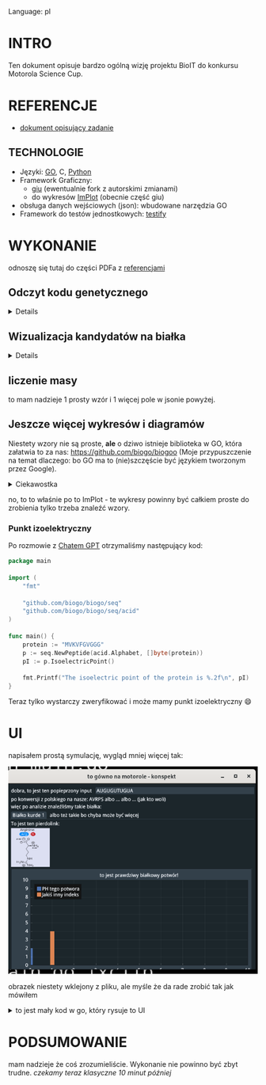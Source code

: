 Language: pl

# INTRO

Ten dokument opisuje bardzo ogólną wizję
projektu BioIT do konkursu Motorola Science Cup.

# REFERENCJE

- [dokument opisujący zadanie](https://science-cup.pl/wp-content/uploads/2022/11/MSC3_2022_Bioinformatyka.pdf)

## TECHNOLOGIE

- Języki: [GO](https://golang.org/), C, [Python](https://www.python.org/)
- Framework Graficzny:
    * [giu](https://github.com/AllenDang/giu) (ewentualnie fork z autorskimi zmianami)
    * do wykresów [ImPlot](https://github.com/epezent/implot) (obecnie część giu)
- obsługa danych wejściowych (json): wbudowane narzędzia GO
- Framework do testów jednostkowych: [testify](https://github.com/stretchr/testify)

# WYKONANIE

odnoszę się tutaj do części PDFa z [referencjami](#referencje)

## Odczyt kodu genetycznego

<details>

### zczytanie z pliku/wejścia

nie powinno to sprawić praktycznie żadnych problemów.
wczytywanie takiego typu danych z pliku to bułka z masłem
a z "klawiatury" nie jest to trudniejsze (pole w aplikacji to pointer do stringa)

weryfikacja wprowadzonych danych - nie mogą zawierać nadprogramowych liter:
- A C G U dla RNA
- A C G T dla DNA
- jeżeli inna litera -> zgłoś błąd
- jeżeli zarówno T jak i U -> zgłoś błąd

wejściowe dane konwertujemy do wersji RNA żeby nie było
problemów z 2 typami

### dzielenie kodu na trójki (kodony)

jak mówi PDF:
"Ponieważ [...] można rozpocząć od dowolnego miejsca kodu,
Odczyt należy wykonać trzykrotnie" (z odpowiednim przesunięciem)

czyli:
* kod: `ABCDEFGH`
* v1: `ABC DEF`
* v2: `BCD EFG`
* v3: `CDE FGH`

### konwersja na aminokwasy:

Poniższy schemat przedstawia sposób konwersji
kodonów (potrójnych sekwencji) na aminokwasy:
![schemat przetwarzania kodonów na aminokwasy](./konwersja_aminokwasowa.png)

na tym etapie proponowałbym zrobić prostego JSONa
```json
[
    {
        "Codes": [
            "AAA",
            "AAG",
        ],
        "LongNam": "Lysocośtam",
        "ShortName": "lys",
        "Sign":"K"
    },
    {
        "Codes": [
            "UAG",
            "UAA",
            "UGA"
        ],
        "LongNam": "Kod STOP",
        "ShortName": "stop",
        "Sign":"STOP"
    },
]
```

proponowałbym teraz po stronie GO zrobić takie struktury:
- liste konstansów odpowiadających aminokwasom + string2enum który by
  konwertował znaczek z jsona do GO
- typ (`type` - jak klasa w innych językach) odpowiedzialny za
  "pasowanie" do jsona i wczytywanie go

i tak mielibyśmy już ładną pseudo bazedanych
i binding w GO

**EWENTUALNIE**

nie bawić się z JSONEM i od razu lecieć w GO
(wtedy baza byłaby jako plik `data.go`)

### Konwersja na białka

typ (klasa) BIAŁKO powinna być tablicą ww. aminokwasów.
za białko uznajemy tylko taki set, którego BIAŁKO.aminokwasy[0] == start &&
BIAŁKO.aminokwasy[-1] == STOP

### prezentacja literek na ekranie

IMO nie ma co wydziwiać - po prostu walnąć
"TreeNode" które rozwija "zwrapowany" ładnie tekst

więcej w sekcji [o UI](ui)

</details>

## Wizualizacja kandydatów na białka

<details>
no tutaj troche zabawy będzie.

Mówiąc troche mam na myśli BAAARDZO DUŻO

Mój plan przewiduje stworzenie pakietu-fabryki
takich schemacików. Miałby on używać implota (wykresów)
żeby rysować te rysunki. Plusy są takie:
- nienajgorszy wygląd graficzny (użydkownik może przesuwać wykres i nie zajmuje on za dużo miejsca)
- implot nie jest chyba super trudny (nie używałem wykresów w giu tbh)

</details>

## liczenie masy

to mam nadzieje 1 prosty wzór i 1 więcej pole w jsonie powyżej.

## Jeszcze więcej wykresów i diagramów

Niestety wzory nie są proste, **ale** o dziwo istnieje biblioteka
w GO, która załatwia to za nas: https://github.com/biogo/biogoo
(Moje przypuszczenie na temat dlaczego: bo GO ma to (nie)szczęście być
językiem tworzonym przez Google).
<details><summary>Ciekawostka</summary>

Podczas szukania  biblioteki natknęliśmy się z @Garnn na BioPython,
który robi mniej więcej to samo. Kontynuując dalsze poszukiwania prubowaliśmy
zaimplementować Pythona w GO!
Polega to na tym, że istnieje CGO - integralna część języka pozwalająca wintegrować
C, a Python posiada CPython - zestaw headerów czyli _teoretycznie_ byłoby to możliwe.
Niestety z powodu _tego, że python nie ma [Go 1 compatibility promise](https://go.dev/doc/go1compat)_
z powodu różnic między Pythonem 3.7 a (obecnie używanym przez Red Hata 3.11) niemożliwe
okazało się korzystanie z istniejących już repozytoriów, natomiast
próba kompilacji najprostszych przykładów kończyła się crashem linkera.
Natywna biblioteka w GO rozwiązała problem w jego istocie, więc nie
dokońćzyliśmy researchu (może [@gucio321](https://github.com/gucio321)) dokończyy
go w wolnej chwili).

Poniższe referencje mogą okazać się ciekawe:
- przykład: https://poweruser.blog/embedding-python-in-go-338c0399f3d5
- temat na go forum: https://forum.golangbridge.org/t/use-python-in-go-code/30503
- Problem na GitHubie w jednym z repozytoriów: https://github.com/go-python/cpy3/issues/33

</details>

no, to to właśnie po to ImPlot - te wykresy powinny być
całkiem proste do zrobienia tylko trzeba znaleźć wzory.

### Punkt izoelektryczny

Po rozmowie z [Chatem GPT](https://chat.openai.com) otrzymaliśmy następujący kod:

```go
package main

import (
    "fmt"

    "github.com/biogo/biogo/seq"
    "github.com/biogo/biogo/seq/acid"
)

func main() {
    protein := "MVKVFGVGGG"
    p := seq.NewPeptide(acid.Alphabet, []byte(protein))
    pI := p.IsoelectricPoint()

    fmt.Printf("The isoelectric point of the protein is %.2f\n", pI)
}
```

Teraz tylko wystarczy zweryfikować i może mamy punkt izoelektryczny :smile:

# UI

napisałem prostą symulację, wygląd mniej więcej tak:

![UI](./ui.png)

obrazek niestety wklejony z pliku, ale myśle że da rade zrobić tak jak mówiłem

<details><summary>to jest mały kod w go, który rysuje to UI</summary>

```golang
package main

import (
	"image"

	"github.com/AllenDang/giu"
)

var (
	val1 string = "AUGUGUTUGUA"
	img  *image.RGBA
)

func loop() {
	giu.SingleWindow().Layout(
		giu.Row(
			giu.Label("dobra, to jest ten popieprzony input"),
			giu.InputText(&val1),
		),
		giu.Label("po konwersji z polskiego na nasze: AVRPS albo ... albo ... (jak kto woli)"),
		giu.Label("więc po analizie znaleźliśmy takie białka:"),
		giu.TabBar().TabItems(
			giu.TabItem("Białko kurde 1").Layout(tab()),
			giu.TabItem("albo też takie bo chyba może być więcej").Layout(tab()),
		),
	)
}

func tab() giu.Layout {
	return giu.Layout{
		giu.Label("To jest ten pierdolink:"),
		giu.ImageWithRgba(img),
		giu.Plot("to jest prawdziwy białkowy potwór!").Plots(
			giu.PlotBar("PH tego potwora", []float64{2}).Shift(0),
			giu.PlotBar("Jakiś inny indeks", []float64{4}).Shift(1),
		),
	}
}

func main() {
	wnd := giu.NewMasterWindow("to gówno na motorole - konspekt", 640, 480, 0)
	var err error
	img, err = giu.LoadImage("./image.png")
	if err != nil {
		panic(err)
	}
	wnd.Run(loop)
}

```

</details>

# PODSUMOWANIE

mam nadzieje że coś zrozumieliście.
Wykonanie nie powinno być zbyt trudne.
_czekamy teraz klasyczne 10 minut później_
